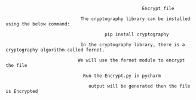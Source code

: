                                                        Encrypt_file
                                                       
                                The cryptography library can be installed using the below command:

                                         pip install cryptography
                                         
                                In the cryptography library, there is a cryptography algorithm called fernet. 
                              
                               We will use the fernet module to encrypt the file
                    
                                 Run the Encrypt.py in pycharm 
                        
                                   output will be generated then the file is Encrypted
